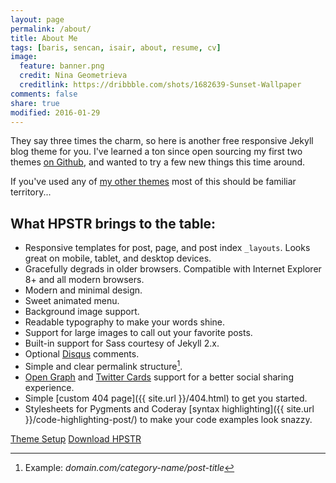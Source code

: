 ```yaml
---
layout: page
permalink: /about/
title: About Me
tags: [baris, sencan, isair, about, resume, cv]
image:
  feature: banner.png
  credit: Nina Geometrieva
  creditlink: https://dribbble.com/shots/1682639-Sunset-Wallpaper
comments: false
share: true
modified: 2016-01-29
---
```


They say three times the charm, so here is another free responsive Jekyll blog theme for you. I've learned a ton since open sourcing my first two themes [on Github](http://github.com/mmistakes), and wanted to try a few new things this time around. 

If you've used any of [my other themes](http://mademistakes.com/work/jekyll-themes/) most of this should be familiar territory...

## What HPSTR brings to the table:

* Responsive templates for post, page, and post index `_layouts`. Looks great on mobile, tablet, and desktop devices.
* Gracefully degrads in older browsers. Compatible with Internet Explorer 8+ and all modern browsers.  
* Modern and minimal design.
* Sweet animated menu.
* Background image support.
* Readable typography to make your words shine.
* Support for large images to call out your favorite posts.
* Built-in support for Sass courtesy of Jekyll 2.x.
* Optional [Disqus](http://disqus.com) comments.
* Simple and clear permalink structure[^1].
* [Open Graph](https://developers.facebook.com/docs/opengraph/) and [Twitter Cards](https://dev.twitter.com/docs/cards) support for a better social sharing experience.
* Simple [custom 404 page]({{ site.url }}/404.html) to get you started.
* Stylesheets for Pygments and Coderay [syntax highlighting]({{ site.url }}/code-highlighting-post/) to make your code examples look snazzy.

<div markdown="0"><a href="{{ site.url }}/theme-setup/" class="btn btn-info">Theme Setup</a> <a href="https://github.com/mmistakes/hpstr-jekyll-theme" class="btn btn-success">Download HPSTR</a></div>

[^1]: Example: *domain.com/category-name/post-title*
